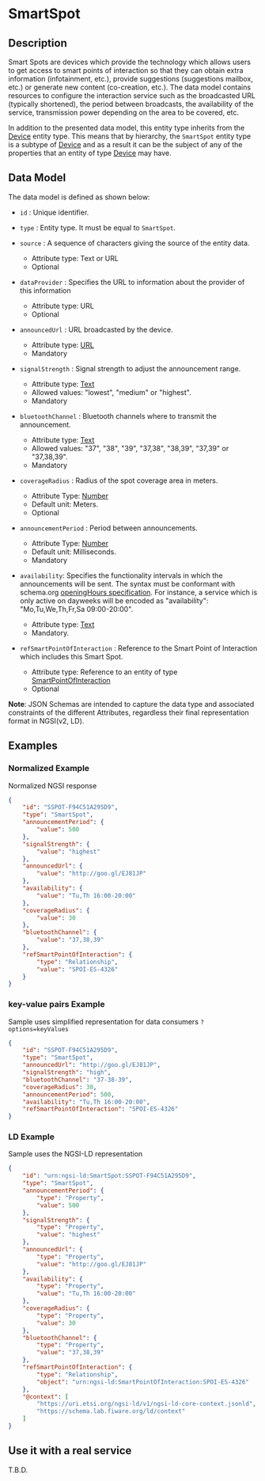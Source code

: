 # SmartSpot

## Description

Smart Spots are devices which provide the technology which allows users to get
access to smart points of interaction so that they can obtain extra information
(infotainment, etc.), provide suggestions (suggestions mailbox, etc.) or
generate new content (co-creation, etc.). The data model contains resources to
configure the interaction service such as the broadcasted URL (typically
shortened), the period between broadcasts, the availability of the service,
transmission power depending on the area to be covered, etc.

In addition to the presented data model, this entity type inherits from the
[Device](../../../Device/Device/doc/spec.md) entity type. This means that by
hierarchy, the `SmartSpot` entity type is a subtype of
[Device](../../../Device/Device/doc/spec.md) and as a result it can be the
subject of any of the properties that an entity of type
[Device](../../../Device/Device/doc/spec.md) may have.

## Data Model

The data model is defined as shown below:

-   `id` : Unique identifier.

-   `type` : Entity type. It must be equal to `SmartSpot`.

-   `source` : A sequence of characters giving the source of the entity data.

    -   Attribute type: Text or URL
    -   Optional

-   `dataProvider` : Specifies the URL to information about the provider of this
    information

    -   Attribute type: URL
    -   Optional

-   `announcedUrl` : URL broadcasted by the device.

    -   Attribute type: [URL](https://schema.org/URL)
    -   Mandatory

-   `signalStrength` : Signal strength to adjust the announcement range.

    -   Attribute type: [Text](https://schema.org/Text)
    -   Allowed values: "lowest", "medium" or "highest".
    -   Mandatory

-   `bluetoothChannel` : Bluetooth channels where to transmit the announcement.

    -   Attribute type: [Text](https://schema.org/Text)
    -   Allowed values: "37", "38", "39", "37,38", "38,39", "37,39" or
        "37,38,39".
    -   Mandatory

-   `coverageRadius` : Radius of the spot coverage area in meters.

    -   Attribute Type: [Number](https://schema.org/Number)
    -   Default unit: Meters.
    -   Optional

-   `announcementPeriod` : Period between announcements.

    -   Attribute Type: [Number](https://schema.org/Number)
    -   Default unit: Milliseconds.
    -   Mandatory

-   `availability`: Specifies the functionality intervals in which the
    announcements will be sent. The syntax must be conformant with schema.org
    [openingHours specification](https://schema.org/openingHours). For instance,
    a service which is only active on dayweeks will be encoded as
    "availability": "Mo,Tu,We,Th,Fr,Sa 09:00-20:00".

    -   Attribute type: [Text](https://schema.org/Text)
    -   Mandatory.

-   `refSmartPointOfInteraction` : Reference to the Smart Point of Interaction
    which includes this Smart Spot.
    -   Attribute type: Reference to an entity of type
        [SmartPointOfInteraction](../../SmartPointOfInteraction/doc/spec.md)
    -   Optional

**Note**: JSON Schemas are intended to capture the data type and associated
constraints of the different Attributes, regardless their final representation
format in NGSI(v2, LD).

## Examples

### Normalized Example

Normalized NGSI response

```json
{
    "id": "SSPOT-F94C51A295D9",
    "type": "SmartSpot",
    "announcementPeriod": {
        "value": 500
    },
    "signalStrength": {
        "value": "highest"
    },
    "announcedUrl": {
        "value": "http://goo.gl/EJ81JP"
    },
    "availability": {
        "value": "Tu,Th 16:00-20:00"
    },
    "coverageRadius": {
        "value": 30
    },
    "bluetoothChannel": {
        "value": "37,38,39"
    },
    "refSmartPointOfInteraction": {
        "type": "Relationship",
        "value": "SPOI-ES-4326"
    }
}
```

### key-value pairs Example

Sample uses simplified representation for data consumers `?options=keyValues`

```json
{
    "id": "SSPOT-F94C51A295D9",
    "type": "SmartSpot",
    "announcedUrl": "http://goo.gl/EJ81JP",
    "signalStrength": "high",
    "bluetoothChannel": "37-38-39",
    "coverageRadius": 30,
    "announcementPeriod": 500,
    "availability": "Tu,Th 16:00-20:00",
    "refSmartPointOfInteraction": "SPOI-ES-4326"
}
```

### LD Example

Sample uses the NGSI-LD representation

```json
{
    "id": "urn:ngsi-ld:SmartSpot:SSPOT-F94C51A295D9",
    "type": "SmartSpot",
    "announcementPeriod": {
        "type": "Property",
        "value": 500
    },
    "signalStrength": {
        "type": "Property",
        "value": "highest"
    },
    "announcedUrl": {
        "type": "Property",
        "value": "http://goo.gl/EJ81JP"
    },
    "availability": {
        "type": "Property",
        "value": "Tu,Th 16:00-20:00"
    },
    "coverageRadius": {
        "type": "Property",
        "value": 30
    },
    "bluetoothChannel": {
        "type": "Property",
        "value": "37,38,39"
    },
    "refSmartPointOfInteraction": {
        "type": "Relationship",
        "object": "urn:ngsi-ld:SmartPointOfInteraction:SPOI-ES-4326"
    },
    "@context": [
        "https://uri.etsi.org/ngsi-ld/v1/ngsi-ld-core-context.jsonld",
        "https://schema.lab.fiware.org/ld/context"
    ]
}
```

## Use it with a real service

T.B.D.
